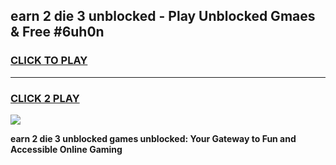 
## earn 2 die 3 unblocked - Play Unblocked Gmaes & Free #6uh0n
<h3>
<a href="https://news.freeplayer.one?title=earn_2_die_3_unblocked&ref=24F">CLICK TO PLAY</a></h3>
<hr>

<h3>
<a href="https://news.freeplayer.one?title=earn_2_die_3_unblocked&ref=24F">CLICK 2 PLAY</a>
  
</h3>

<a href="https://news.freeplayer.one?title=earn_2_die_3_unblocked&ref=24F/"><img src="https://clearcache.store/games.png"></a>


**earn 2 die 3 unblocked games unblocked: Your Gateway to Fun and Accessible Online Gaming**
